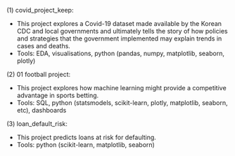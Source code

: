 (1) covid_project_keep: 
* This project explores a Covid-19 dataset made available by the Korean CDC and local governments and ultimately tells the story of how policies and strategies that the government implemented may explain trends in cases and deaths.
* Tools: EDA, visualisations, python (pandas, numpy, matplotlib, seaborn, plotly)

(2) 01 football project:
* This project explores how machine learning might provide a competitive advantage in sports betting.
* Tools: SQL, python (statsmodels, scikit-learn, plotly, matplotlib, seaborn, etc), dashboards

(3) loan_default_risk:
* This project predicts loans at risk for defaulting.
* Tools: python (scikit-learn, matplotlib, seaborn)
 
